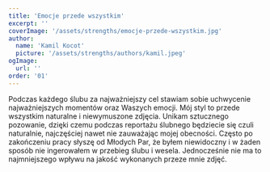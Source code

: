 ```yaml
---
title: 'Emocje przede wszystkim'
excerpt: ''
coverImage: '/assets/strengths/emocje-przede-wszystkim.jpg'
author:
  name: 'Kamil Kocot'
  picture: '/assets/strengths/authors/kamil.jpeg'
ogImage:
  url: ''
order: '01'
---
```


Podczas każdego ślubu za najważniejszy cel stawiam sobie uchwycenie najważniejszych momentów oraz Waszych emocji. 
Mój styl to przede wszystkim naturalne i&nbsp;niewymuszone zdjęcia. Unikam sztucznego pozowanie, dzięki czemu podczas reportażu ślubnego będziecie się czuli naturalnie, najczęściej nawet nie zauważając mojej obecności. 
Często po zakończeniu pracy słyszę od Młodych Par, że byłem niewidoczny i&nbsp;w&nbsp;żaden sposób nie ingerowałem w przebieg ślubu i&nbsp;wesela. 
Jednocześnie nie ma to najmniejszego wpływu na jakość wykonanych przeze mnie zdjęć.
